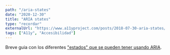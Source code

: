 ```yaml
---
path: "/aria-states"
date: "2020-12-30"
title: "ARIA states"
type: "recordar"
externalUrl: "https://www.a11yproject.com/posts/2018-07-30-aria-states/"
tags: ["A11y", "Accesibilidad"]
---
```


Breve guia con los diferentes ["estados" que se pueden tener usando ARIA](https://www.a11yproject.com/posts/2018-07-30-aria-states/).